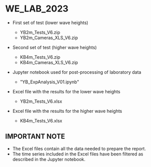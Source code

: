 # WE_LAB_2023

- First set of test (lower wave heights)
  - YB2m_Tests_V6.zip
  - YB2m_Cameras_XLS_V6.zip

- Second set of test (higher wave heights)
  - KB4m_Tests_V6.zip
  - KB4m_Cameras_XLS_V6.zip

- Jupyter notebook used for post-processing of laboratory data 
  - "YB_ExpAnalysis_V01.ipynb"  
  
- Excel file with the results for the lower wave heights
  -  YB2m_Tests_V6.xlsx

- Excel file with the results for the higher wave heights
  -  KB4m_Tests_V6.xlsx
  
  
## IMPORTANT NOTE
- The Excel files contain all the data needed to prepare the report.
- The time series included in the Excel files have been filtered as described in the Jupyter notebook.


